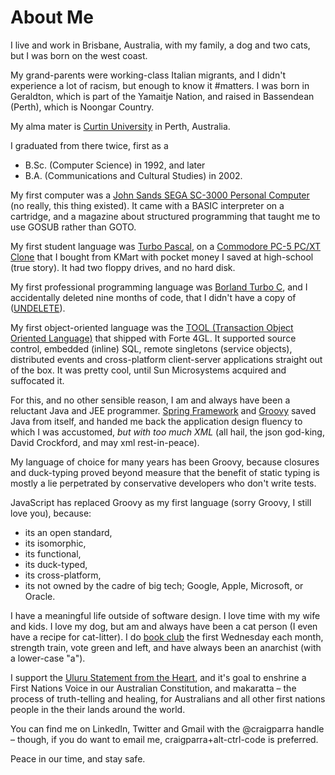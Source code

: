 <a name="aboutme">About Me</a>
=============================

I live and work in Brisbane, Australia, with my family, a dog and two cats, but I was born on the west coast.  

My grand-parents were working-class Italian migrants, and I didn't experience a lot of racism, but enough to know it
&#35;matters.  I was born in Geraldton, which is part of the Yamaitje Nation, and raised in Bassendean (Perth), 
which is Noongar Country.

My alma mater is [Curtin University](https://www.curtin.edu.au/) in Perth, Australia.  

I graduated from there twice, first as a
- B.Sc. (Computer Science) in 1992, and later
- B.A. (Communications and Cultural Studies) in 2002.

My first computer was a [John Sands SEGA SC-3000 Personal Computer](https://dev.to/buntine/the-historical-obscurity-of-the-sega-sc-3000-personal-computer-1hac) 
(no really, this thing existed).
It came with a BASIC interpreter on a cartridge, and a magazine about structured programming that taught me to use GOSUB
rather than GOTO.

My first student language was [Turbo Pascal](https://en.wikipedia.org/wiki/Turbo_Pascal), on a [Commodore PC-5 PC/XT Clone](https://en.wikipedia.org/wiki/Commodore_PC_compatible_systems)
that I bought from KMart with pocket money I saved at high-school (true story).  It had two floppy drives, and no hard disk.

My first professional programming language was [Borland Turbo C](https://en.wikipedia.org/wiki/Borland_Turbo_C), and 
I accidentally deleted nine months of code, that I didn't have a copy of ([UNDELETE](https://web.csulb.edu/~murdock/undelete.html)).

My first object-oriented language was the [TOOL (Transaction Object Oriented Language)](https://en.wikipedia.org/wiki/Forte_4GL)
that shipped with Forte 4GL.  It supported source control, embedded (inline) SQL, remote singletons (service objects), 
 distributed events and cross-platform client-server applications straight out of the box. It was pretty cool, until 
Sun Microsystems acquired and suffocated it.

For this, and no other sensible reason, I am and always have been a reluctant Java and JEE programmer.  [Spring Framework](https://spring.io/projects/spring-framework) 
and [Groovy](https://groovy-lang.org/) saved Java from 
itself, and handed me back the application design fluency to which I was accustomed, _but with too much XML_ (all hail,
the json god-king, David Crockford, and may xml rest-in-peace).

My language of choice for many years has been Groovy, because closures and duck-typing proved beyond measure that
the benefit of static typing is mostly a lie perpetrated by conservative developers who don't write tests.

JavaScript has replaced Groovy as my first language (sorry Groovy, I still love you), because:
- its an open standard,
- its isomorphic,
- its functional,
- its duck-typed,
- its cross-platform,
- its not owned by the cadre of big tech; Google, Apple, Microsoft, or Oracle.

I  have a meaningful life outside of software design.  I love time with my wife and kids.  I love my dog, but am and always 
have been a cat person (I even have a recipe for cat-litter). I do [book club](https://toughguybookclub.com/) the first Wednesday each month, strength train,
vote green and left, and have always been an anarchist (with a lower-case "a").

I support the [Uluru Statement from the Heart](https://ulurustatement.org/), and it's goal to enshrine a First Nations
Voice in our Australian Constitution,  and makaratta &ndash; the process of truth-telling and healing, for Australians
and all other first nations people in the their lands around the world.

You can find me on LinkedIn, Twitter and Gmail with the @craigparra handle &ndash; though, if you do want to email me, 
craigparra+alt-ctrl-code is preferred.

Peace in our time, and stay safe.









